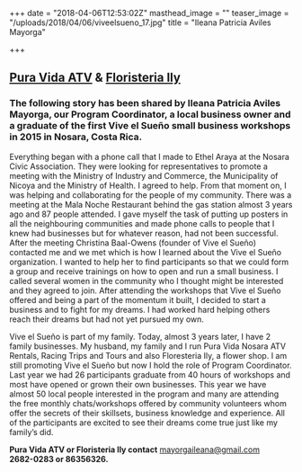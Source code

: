 +++
date = "2018-04-06T12:53:02Z"
masthead_image = ""
teaser_image = "/uploads/2018/04/06/viveelsueno_17.jpg"
title = "Ileana Patricia Aviles Mayorga"

+++
## [Pura Vida ATV](https://www.facebook.com/Pura-Vida-Nosara-ATV-547295672099398/) & [Floristeria Ily](https://www.facebook.com/floristeriaily/)

### **The following story has been shared by Ileana Patricia Aviles Mayorga, our Program Coordinator, a local business owner and a graduate of the first Vive el Sueño small business workshops in 2015 in Nosara, Costa Rica.**

Everything began with a phone call that I made to Ethel Araya at the Nosara Civic Association. They were looking for representatives to promote a meeting with the Ministry of Industry and Commerce, the Municipality of Nicoya and the Ministry of Health. I agreed to help. From that moment on, I was helping and collaborating for the people of my community. There was a meeting at the Mala Noche Restaurant behind the gas station almost 3 years ago and 87 people attended. I gave myself the task of putting up posters in all the neighbouring communities and made phone calls to people that I knew had businesses but for whatever reason, had not been successful. After the meeting Christina Baal-Owens (founder of Vive el Sueño) contacted me and we met which is how I learned about the Vive el Sueño organization. I wanted to help her to find participants so that we could form a group and receive trainings on how to open and run a small business. I called several women in the community who I thought might be interested and they agreed to join. After attending the workshops that Vive el Sueño offered and being a part of the momentum it built, I decided to start a business and to fight for my dreams. I had worked hard helping others reach their dreams but had not yet pursued my own.

Vive el Sueño is part of my family. Today, almost 3 years later, I have 2 family businesses. My husband, my family and I run Pura Vida Nosara ATV Rentals, Racing Trips and Tours and also Floresteria Ily, a flower shop. I am still promoting Vive el Sueño but now I hold the role of Program Coordinator. Last year we had 26 participants graduate from 40 hours of workshops and most have opened or grown their own businesses. This year we have almost 50 local people interested in the program and many are attending the free monthly chats/workshops offered by community volunteers whom offer the secrets of their skillsets, business knowledge and experience. All of the participants are excited to see their dreams come true just like my family’s did.

**Pura Vida ATV or Floristeria Ily contact** [mayorgaileana@gmail.com](mailto:mayorgaileana@gmail.com)  
**2682-0283 or 86356326.**
